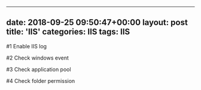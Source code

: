 

---
date: 2018-09-25 09:50:47+00:00
layout: post
title: 'IIS'
categories: IIS 
tags: IIS
---

#1 Enable IIS log

#2 Check windows event

#3 Check application pool

#4 Check folder permission
